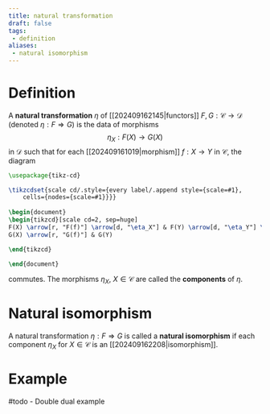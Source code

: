 ```yaml
---
title: natural transformation
draft: false
tags:
 - definition
aliases:
 - natural isomorphism
---
```

# Definition
A **natural transformation** $\eta$ of [[202409162145|functors]] $F, G: \mathcal{C} \to \mathcal{D}$ (denoted $\eta: F \Rightarrow G$) is the data of morphisms 
$$
\eta_X:F(X) \to G(X)
$$
in $\mathcal{D}$ such that for each [[202409161019|morphism]] $f:X \to Y$ in $\mathcal{C}$, the diagram

```tikz
\usepackage{tikz-cd}

\tikzcdset{scale cd/.style={every label/.append style={scale=#1},
    cells={nodes={scale=#1}}}}
	
\begin{document}
\begin{tikzcd}[scale cd=2, sep=huge]
F(X) \arrow[r, "F(f)"] \arrow[d, "\eta_X"] & F(Y) \arrow[d, "\eta_Y"] \\
G(X) \arrow[r, "G(f)"] & G(Y)

\end{tikzcd}

\end{document}
```

commutes.
The morphisms $\eta_X$, $X \in \mathcal{C}$ are called the **components** of $\eta$. 

# Natural isomorphism
A natural transformation $\eta:F \Rightarrow G$ is called a **natural isomorphism** if each component $\eta_X$ for $X \in \mathcal{C}$ is an [[202409162208|isomorphism]].

# Example
#todo - Double dual example